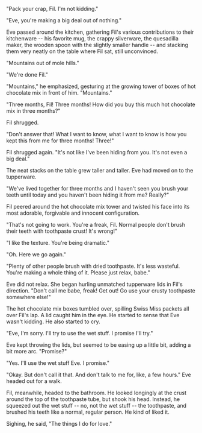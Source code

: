 <!---
--- !Metadata
slug: crust
title: The Importance of Crust
description: Another love story
show_on_home_page: true
filename: Crust
--->

"Pack your crap, Fil. I'm not kidding."

"Eve, you're making a big deal out of nothing."

Eve passed around the kitchen, gathering Fil's various contributions to their kitchenware -- his favorite mug, the crappy silverware, the quesadilla maker, the wooden spoon with the slightly smaller handle -- and stacking them very neatly on the table where Fil sat, still unconvinced.

"Mountains out of mole hills."

"We're done Fil."

"Mountains," he emphasized, gesturing at the growing tower of boxes of hot chocolate mix in front of him. "Mountains."

"Three months, Fil! Three months! How did you buy this much hot chocolate mix in three months?"

Fil shrugged.

"Don't answer that! What I want to know, what I want to know is how you kept this from me for three months! Three!"

Fil shrugged again. "It's not like I've been hiding from you. It's not even a big deal."

The neat stacks on the table grew taller and taller. Eve had moved on to the tupperware.

"We've lived together for three months and I haven't seen you brush your teeth until today and you haven't been hiding it from me? Really?"

Fil peered around the hot chocolate mix tower and twisted his face into its most adorable, forgivable and innocent configuration.

"That's not going to work. You're a freak, Fil. Normal people don't brush their teeth with toothpaste crust! It's wrong!"

"I like the texture. You're being dramatic."

"Oh. Here we go again."

"Plenty of other people brush with dried toothpaste. It's less wasteful. You're making a whole thing of it. Please just relax, babe."

Eve did not relax. She began hurling unmatched tupperware lids in Fil's direction. "Don't call me babe, freak! Get out! Go use your crusty toothpaste somewhere else!"

The hot chocolate mix boxes tumbled over, spilling Swiss Miss packets all over Fil's lap. A lid caught him in the eye. He started to sense that Eve wasn't kidding. He also started to cry.

"Eve, I'm sorry. I'll try to use the wet stuff. I promise I'll try."

Eve kept throwing the lids, but seemed to be easing up a little bit, adding a bit more arc. "Promise?"

"Yes. I'll use the wet stuff Eve. I promise."

"Okay. But don't call it that. And don't talk to me for, like, a few hours." Eve headed out for a walk.

Fil, meanwhile, headed to the bathroom. He looked longingly at the crust around the top of the toothpaste tube, but shook his head. Instead, he squeezed out the wet stuff -- no, not the wet stuff -- the toothpaste, and brushed his teeth like a normal, regular person. He kind of liked it.

Sighing, he said, "The things I do for love."

